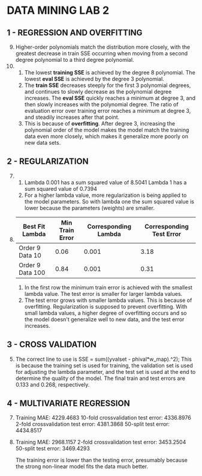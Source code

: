 # DATA MINING LAB 2

## 1 - REGRESSION AND OVERFITTING
9.  Higher-order polynomials match the distribution more closely, with the
    greatest decrease in train SSE occurring when moving from a second
    degree polynomial to a third degree polynomial.
13.
    1.  The lowest **training SSE** is achieved by the degree 8 polynomial.
        The lowest **eval SSE** is achieved by the degree 3 polynomial.
    2.  The **train SSE** decreases steeply for the first 3 polynomial degrees,
        and continues to slowly decrease as the polynomial degree increases.
        The **eval SSE** quickly reaches a minimum at degree 3, and then slowly
        increases with the polynomial degree. The ratio of evaluation error
        over training error reaches a minimum at degree 3, and steadily
        increases after that point.
    3.  This is because of **overfitting**. After degree 3, increasing the
        polynomial order of the model makes the model match the training data
        even more closely, which makes it generalize more poorly on new data
        sets.


## 2 - REGULARIZATION
7.  
    1.  Lambda 0.001 has a sum squared value of 8.5041
        Lambda 1 has a sum squared value of 0.7394
    2.  For a higher lambda value, more regularization is being applied to
        the model parameters. So with lambda one the sum squared value is lower
        because the parameters (weights) are smaller.
8.  | Best Fit Lambda  | Min Train Error | Corresponding Lambda | Corresponding Test Error |
    | -----------------|-----------------|----------------------|--------------------------|
    | Order 9 Data 10  | 0.06            | 0.001                | 3.18                     |
    | Order 9 Data 100 | 0.84            | 0.001                | 0.31                     |

    1.  In the first row the minimum train error is achieved with the smallest
        lambda value. The test error is smaller for larger lambda values.
    3.  The test error grows with smaller lambda values. This is because of
        overfitting. Regularization is supposed to prevent overfitting. With
        small lambda values, a higher degree of overfitting occurs and so the
        model doesn't generalize well to new data, and the test error increases.


## 3 - CROSS VALIDATION
5.  The correct line to use is SSE = sum((yvalset - phival*w_map).^2);
    This is because the training set is used for training, the validation
    set is used for adjusting the lambda parameter, and the test set is used
    at the end to determine the quality of the model.
    The final train and test errors are 0.133 and 0.268, respectively.


## 4 - MULTIVARIATE REGRESSION
7.  Training MAE: 4229.4683
    10-fold crossvalidation test error: 4336.8976
    2-fold crossvalidation test error: 4381.3868
    50-split test error: 4434.8517
8.  Training MAE: 2968.1157
    2-fold crossvalidation test error: 3453.2504
    50-split test error: 3469.4293

    The training error is lower than the testing error, presumably because
    the strong non-linear model fits the data much better.
